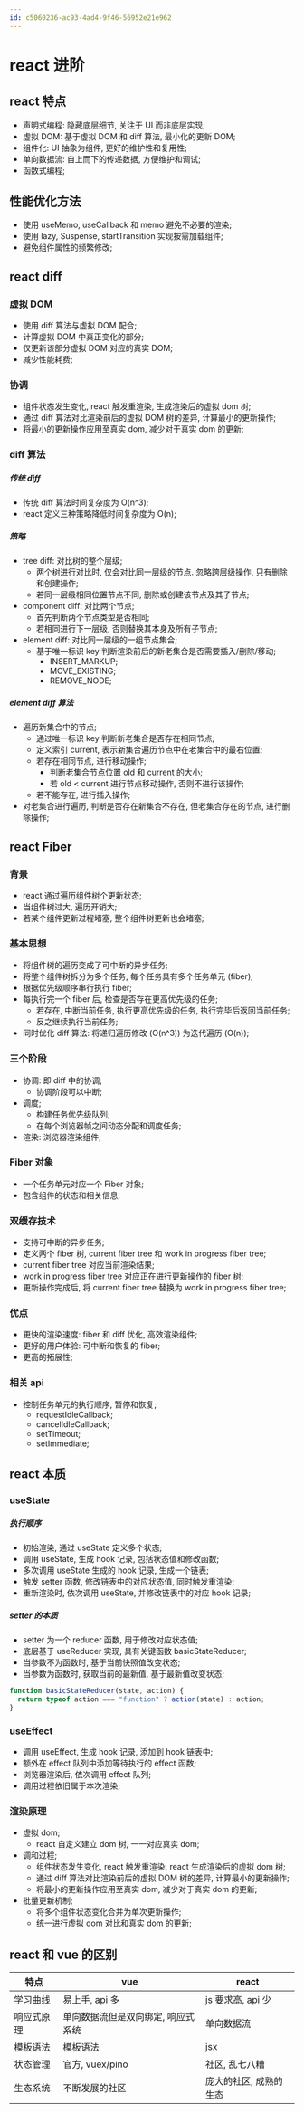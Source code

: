```yaml
---
id: c5060236-ac93-4ad4-9f46-56952e21e962
---
```


# react 进阶

## react 特点

- 声明式编程: 隐藏底层细节, 关注于 UI 而非底层实现;
- 虚拟 DOM: 基于虚拟 DOM 和 diff 算法, 最小化的更新 DOM;
- 组件化: UI 抽象为组件, 更好的维护性和复用性;
- 单向数据流: 自上而下的传递数据, 方便维护和调试;
- 函数式编程;

## 性能优化方法

- 使用 useMemo, useCallback 和 memo 避免不必要的渲染;
- 使用 lazy, Suspense, startTransition 实现按需加载组件;
- 避免组件属性的频繁修改;

## react diff

### 虚拟 DOM

- 使用 diff 算法与虚拟 DOM 配合;
- 计算虚拟 DOM 中真正变化的部分;
- 仅更新该部分虚拟 DOM 对应的真实 DOM;
- 减少性能耗费;

### 协调

- 组件状态发生变化, react 触发重渲染, 生成渲染后的虚拟 dom 树;
- 通过 diff 算法对比渲染前后的虚拟 DOM 树的差异, 计算最小的更新操作;
- 将最小的更新操作应用至真实 dom, 减少对于真实 dom 的更新;

### diff 算法

##### 传统 diff

- 传统 diff 算法时间复杂度为 O(n^3);
- react 定义三种策略降低时间复杂度为 O(n);

##### 策略

- tree diff: 对比树的整个层级;
  - 两个树进行对比时, 仅会对比同一层级的节点. 忽略跨层级操作, 只有删除和创建操作;
  - 若同一层级相同位置节点不同, 删除或创建该节点及其子节点;
- component diff: 对比两个节点;
  - 首先判断两个节点类型是否相同;
  - 若相同进行下一层级, 否则替换其本身及所有子节点;
- element diff: 对比同一层级的一组节点集合;
  - 基于唯一标识 key 判断渲染前后的新老集合是否需要插入/删除/移动;
    - INSERT_MARKUP;
    - MOVE_EXISTING;
    - REMOVE_NODE;

##### element diff 算法

- 遍历新集合中的节点;
  - 通过唯一标识 key 判断新老集合是否存在相同节点;
  - 定义索引 current, 表示新集合遍历节点中在老集合中的最右位置;
  - 若存在相同节点, 进行移动操作;
    - 判断老集合节点位置 old 和 current 的大小;
    - 若 old \< current 进行节点移动操作, 否则不进行该操作;
  - 若不能存在, 进行插入操作;
- 对老集合进行遍历, 判断是否存在新集合不存在, 但老集合存在的节点, 进行删除操作;

## react Fiber

### 背景

- react 通过遍历组件树个更新状态;
- 当组件树过大, 遍历开销大;
- 若某个组件更新过程堵塞, 整个组件树更新也会堵塞;

### 基本思想

- 将组件树的遍历变成了可中断的异步任务;
- 将整个组件树拆分为多个任务, 每个任务具有多个任务单元 (fiber);
- 根据优先级顺序串行执行 fiber;
- 每执行完一个 fiber 后, 检查是否存在更高优先级的任务;
  - 若存在, 中断当前任务, 执行更高优先级的任务, 执行完毕后返回当前任务;
  - 反之继续执行当前任务;
- 同时优化 diff 算法: 将递归遍历修改 (O(n^3)) 为迭代遍历 (O(n));

### 三个阶段

- 协调: 即 diff 中的协调;
  - 协调阶段可以中断;
- 调度;
  - 构建任务优先级队列;
  - 在每个浏览器帧之间动态分配和调度任务;
- 渲染: 浏览器渲染组件;

### Fiber 对象

- 一个任务单元对应一个 Fiber 对象;
- 包含组件的状态和相关信息;

### 双缓存技术

- 支持可中断的异步任务;
- 定义两个 fiber 树, current fiber tree 和 work in progress fiber tree;
- current fiber tree 对应当前渲染结果;
- work in progress fiber tree 对应正在进行更新操作的 fiber 树;
- 更新操作完成后, 将 current fiber tree 替换为 work in progress fiber tree;

### 优点

- 更快的渲染速度: fiber 和 diff 优化, 高效渲染组件;
- 更好的用户体验: 可中断和恢复的 fiber;
- 更高的拓展性;

### 相关 api

- 控制任务单元的执行顺序, 暂停和恢复;
  - requestIdleCallback;
  - cancelIdleCallback;
  - setTimeout;
  - setImmediate;

## react 本质

### useState

##### 执行顺序

- 初始渲染, 通过 useState 定义多个状态;
- 调用 useState, 生成 hook 记录, 包括状态值和修改函数;
- 多次调用 useState 生成的 hook 记录, 生成一个链表;
- 触发 setter 函数, 修改链表中的对应状态值, 同时触发重渲染;
- 重新渲染时, 依次调用 useState, 并修改链表中的对应 hook 记录;

##### setter 的本质

- setter 为一个 reducer 函数, 用于修改对应状态值;
- 底层基于 useReducer 实现, 具有关键函数 basicStateReducer;
- 当参数不为函数时, 基于当前快照值改变状态;
- 当参数为函数时, 获取当前的最新值, 基于最新值改变状态;

```typescript
function basicStateReducer(state, action) {
  return typeof action === "function" ? action(state) : action;
}
```

### useEffect

- 调用 useEffect, 生成 hook 记录, 添加到 hook 链表中;
- 额外在 effect 队列中添加等待执行的 effect 函数;
- 浏览器渲染后, 依次调用 effect 队列;
- 调用过程依旧属于本次渲染;

### 渲染原理

- 虚拟 dom;
  - react 自定义建立 dom 树, 一一对应真实 dom;
- 调和过程;
  - 组件状态发生变化, react 触发重渲染, react 生成渲染后的虚拟 dom 树;
  - 通过 diff 算法对比渲染前后的虚拟 DOM 树的差异, 计算最小的更新操作;
  - 将最小的更新操作应用至真实 dom, 减少对于真实 dom 的更新;
- 批量更新机制;
  - 将多个组件状态变化合并为单次更新操作;
  - 统一进行虚拟 dom 对比和真实 dom 的更新;

## react 和 vue 的区别

| 特点       | vue                                | react                  |
| ---------- | ---------------------------------- | ---------------------- |
| 学习曲线   | 易上手, api 多                     | js 要求高, api 少      |
| 响应式原理 | 单向数据流但是双向绑定, 响应式系统 | 单向数据流             |
| 模板语法   | 模板语法                           | jsx                    |
| 状态管理   | 官方, vuex/pino                    | 社区, 乱七八糟         |
| 生态系统   | 不断发展的社区                     | 庞大的社区, 成熟的生态 |
